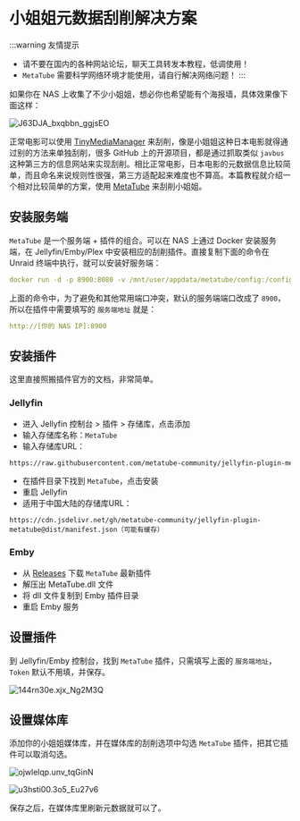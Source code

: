 # 小姐姐元数据刮削解决方案

:::warning 友情提示
- 请不要在国内的各种网站论坛，聊天工具转发本教程，低调使用！
- `MetaTube` 需要科学网络环境才能使用，请自行解决网络问题！
:::

如果你在 NAS 上收集了不少小姐姐，想必你也希望能有个海报墙，具体效果像下面这样：

![J63DJA_bxqbbn_ggjsEO](https://img.slarker.me/wiki/J63DJA_bxqbbn_ggjsEO.jpg)

正常电影可以使用 [TinyMediaManager](/unraid/tmm.md) 来刮削，像是小姐姐这种日本电影就得通过别的方法来单独刮削，很多  GitHub 上的开源项目，都是通过抓取类似 `javbus` 这种第三方的信息网站来实现刮削。相比正常电影，日本电影的元数据信息比较简单，而且命名来说规则性很强，第三方适配起来难度也不算高。本篇教程就介绍一个相对比较简单的方案，使用 [MetaTube](https://metatube-community.github.io/) 来刮削小姐姐。

## 安装服务端

`MetaTube` 是一个服务端 + 插件的组合。可以在 NAS 上通过 Docker 安装服务端，在 Jellyfin/Emby/Plex 中安装相应的刮削插件。直接复制下面的命令在 Unraid 终端中执行，就可以安装好服务端：

```yml
docker run -d -p 8900:8080 -v /mnt/user/appdata/metatube/config:/config --name metatube metatube/metatube-server:latest -dsn /config/metatube.db
```

上面的命令中，为了避免和其他常用端口冲突，默认的服务端端口改成了 `8900`，所以在插件中需要填写的 `服务端地址` 就是：

```yml
http://[你的 NAS IP]:8900
```

## 安装插件

这里直接照搬插件官方的文档，非常简单。

### Jellyfin

- 进入 Jellyfin 控制台 > 插件 > 存储库，点击添加
- 输入存储库名称：`MetaTube`
- 输入存储库URL：

```sh
https://raw.githubusercontent.com/metatube-community/jellyfin-plugin-metatube/dist/manifest.json
```

- 在插件目录下找到 `MetaTube`，点击安装
- 重启 Jellyfin
- 适用于中国大陆的存储库URL：

```
https://cdn.jsdelivr.net/gh/metatube-community/jellyfin-plugin-metatube@dist/manifest.json（可能有缓存）
```

### Emby

- 从 [Releases](https://github.com/metatube-community/jellyfin-plugin-metatube/releases) 下载 `MetaTube` 最新插件
- 解压出 MetaTube.dll 文件
- 将 dll 文件复制到 Emby 插件目录
- 重启 Emby 服务

## 设置插件

到 Jellyfin/Emby 控制台，找到 `MetaTube` 插件，只需填写上面的 `服务端地址`，`Token` 默认不用填，并保存。

![144rn30e.xjx_Ng2M3Q](https://img.slarker.me/wiki/144rn30e.xjx_Ng2M3Q.png)

## 设置媒体库

添加你的小姐姐媒体库，并在媒体库的刮削选项中勾选 `MetaTube` 插件，把其它插件可以取消勾选。

![ojwlelqp.unv_tqGinN](https://img.slarker.me/wiki/ojwlelqp.unv_tqGinN.png)

![u3hsti00.3o5_Eu27v6](https://img.slarker.me/wiki/u3hsti00.3o5_Eu27v6.png)

保存之后，在媒体库里刷新元数据就可以了。